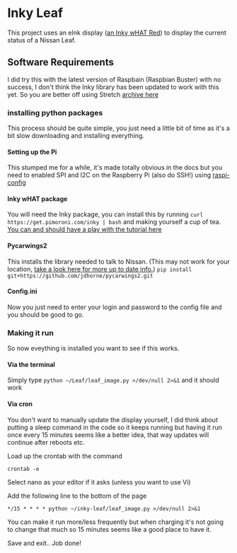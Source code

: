 # Inky Leaf
This project uses an eInk display ([an Inky wHAT Red](https://shop.pimoroni.com/products/inky-what)) to display the current status of a Nissan Leaf.

## Software Requirements
I did try this with the latest version of Raspbain (Raspbian Buster) with no success, I don't think the Inky library has been updated to work with this yet. So you are better off using Stretch [archive here](http://downloads.raspberrypi.org/raspbian/images/raspbian-2019-04-09/)

### installing python packages
This process should be quite simple, you just need a little bit of time as it's a bit slow downloading and installing everything.

#### Setting up the Pi
This stumped me for a while, it's made totally obvious in the docs but you need to enabled SPI and I2C on the Raspberry Pi (also do SSH!) using [raspi-config](https://www.raspberrypi.org/documentation/configuration/raspi-config.md)

#### Inky wHAT package
You will need the Inky package, you can install this by running
```curl https://get.pimoroni.com/inky | bash```
and making yourself a cup of tea.
[You can and should have a play with the tutorial here](https://learn.pimoroni.com/tutorial/sandyj/getting-started-with-inky-what)

#### Pycarwings2
This installs the library needed to talk to Nissan. (This may not work for your location, [take a look here for more up to date info.](https://github.com/jdhorne/pycarwings2/issues/35))
```pip install git+https://github.com/jdhorne/pycarwings2.git```

#### Config.ini
Now you just need to enter your login and password to the config file and you should be good to go.

### Making it run
So now eveything is installed you want to see if this works.

#### Via the terminal
Simply type
```python ~/Leaf/leaf_image.py >/dev/null 2>&1```
and it should work

#### Via cron
You don't want to manually update the display yourself, I did think about putting a sleep command in the code so it keeps running but having it run once every 15 minutes seems like a better idea, that way updates will continue after reboots etc.

Load up the crontab with the command

```crontab -e```

Select nano as your editor if it asks (unless you want to use Vi)

Add the following line to the bottom of the page

```*/15 * * * * python ~/inky-leaf/leaf_image.py >/dev/null 2>&1```

You can make it run more/less frequently but when charging it's not going to change that much so 15 minutes seems like a good place to have it.

Save and exit.. Job done!
